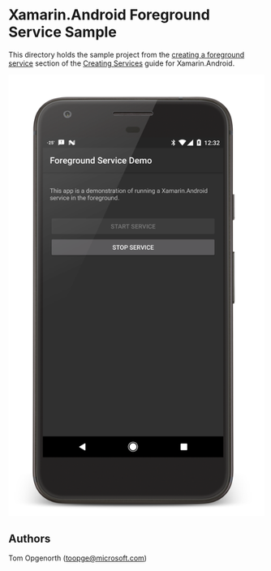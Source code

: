 
Xamarin.Android Foreground Service Sample
=========================================

This directory holds the sample project from the [creating a foreground service](https://developer.xamarin.com/guides/android/application_fundamentals/services/creating-a-service/bound-services/) section of the [Creating Services](https://developer.xamarin.com/guides/android/application_fundamentals/services/) guide for Xamarin.Android.

![](./Screenshots/foreground-service.png)

Authors
-------

Tom Opgenorth (toopge@microsoft.com)
